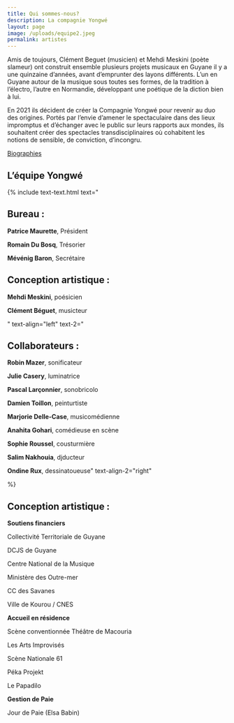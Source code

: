 ```yaml
---
title: Qui sommes-nous?
description: La compagnie Yongwé
layout: page
image: /uploads/equipe2.jpeg
permalink: artistes
---
```


Amis de toujours, Clément Beguet (musicien) et Mehdi Meskini (poète slameur) ont construit ensemble plusieurs projets musicaux en Guyane il y a une quinzaine d’années, avant d’emprunter des layons différents. L’un en Guyane autour de la musique sous toutes ses formes, de la tradition à l’électro, l’autre en Normandie, développant une poétique de la diction bien à lui.

En 2021 ils décident de créer la Compagnie Yongwé pour revenir au duo des origines. Portés par l’envie d’amener le spectaculaire dans des lieux impromptus et d’échanger avec le public sur leurs rapports aux mondes, ils souhaitent créer des spectacles transdisciplinaires où cohabitent les notions de sensible, de conviction, d’incongru.


[Biographies](biographies)

## L’équipe Yongwé

{% include text-text.html 
text="

## Bureau :

**Patrice Maurette**, Président

**Romain Du Bosq**, Trésorier

**Mévénig Baron**, Secrétaire


## Conception artistique :

**Mehdi Meskini**, poésicien

**Clément Béguet**, musicteur


"
text-align="left"
text-2="

## Collaborateurs :

**Robin Mazer**, sonificateur

**Julie Casery**, luminatrice

**Pascal Larçonnier**, sonobricolo

**Damien Toillon**, peinturtiste

**Marjorie Delle-Case**, musicomédienne

**Anahita Gohari**, comédieuse en scène

**Sophie Roussel**, cousturmière

**Salim Nakhouia**, djducteur

**Ondine Rux**, dessinatoueuse"
text-align-2="right"

%}


## Conception artistique :


**Soutiens financiers** 

Collectivité Territoriale de Guyane

DCJS de Guyane

Centre National de la Musique

Ministère des Outre-mer

CC des Savanes

Ville de Kourou / CNES



**Accueil en résidence**

Scène conventionnée Théâtre de Macouria

Les Arts Improvisés

Scène Nationale 61

Péka Projekt

Le Papadilo


**Gestion de Paie**

Jour de Paie (Elsa Babin)

